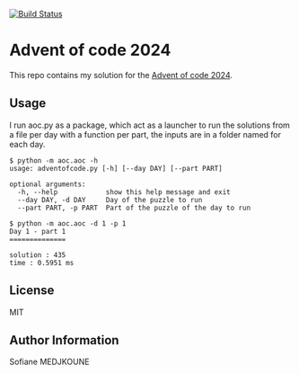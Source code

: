 [![Build Status](https://travis-ci.org/Nani-o/adventofcode2019.svg?branch=master)](https://travis-ci.org/Nani-o/adventofcode2019)

Advent of code 2024
===================

This repo contains my solution for the [Advent of code 2024](https://adventofcode.com/2024/).

Usage
-----

I run aoc.py as a package, which act as a launcher to run the solutions from a file per day with a function per part, the inputs are in a folder named for each day.

```
$ python -m aoc.aoc -h
usage: adventofcode.py [-h] [--day DAY] [--part PART]

optional arguments:
  -h, --help            show this help message and exit
  --day DAY, -d DAY     Day of the puzzle to run
  --part PART, -p PART  Part of the puzzle of the day to run

$ python -m aoc.aoc -d 1 -p 1
Day 1 - part 1
==============

solution : 435
time : 0.5951 ms
```

License
-------

MIT

Author Information
------------------

Sofiane MEDJKOUNE
